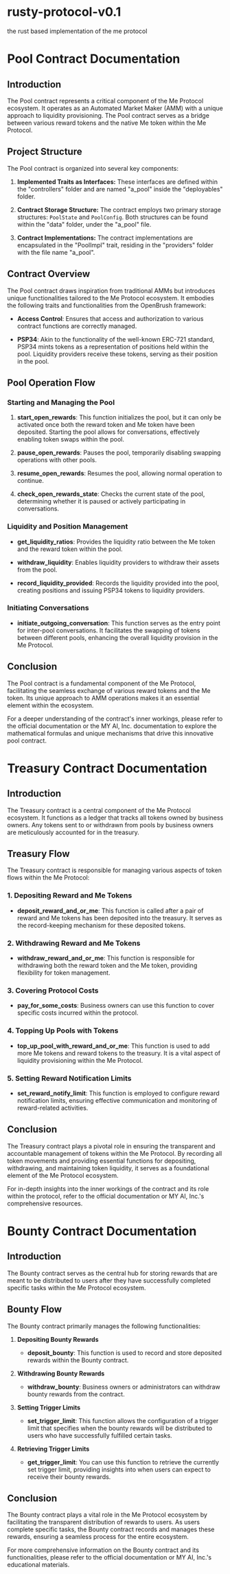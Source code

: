 # rusty-protocol-v0.1
the rust based implementation of the me protocol



 # Pool Contract Documentation

 ## Introduction

 The Pool contract represents a critical component of the Me Protocol ecosystem. It operates as an Automated Market Maker (AMM) with a unique approach to liquidity provisioning. The Pool contract serves as a bridge between various reward tokens and the native Me token within the Me Protocol.

 ## Project Structure

 The Pool contract is organized into several key components:

 1. **Implemented Traits as Interfaces:** These interfaces are defined within the "controllers" folder and are named "a_pool" inside the "deployables" folder.

 2. **Contract Storage Structure:** The contract employs two primary storage structures: `PoolState` and `PoolConfig`. Both structures can be found within the "data" folder, under the "a_pool" file.

 3. **Contract Implementations:** The contract implementations are encapsulated in the "PoolImpl" trait, residing in the "providers" folder with the file name "a_pool".

 ## Contract Overview

 The Pool contract draws inspiration from traditional AMMs but introduces unique functionalities tailored to the Me Protocol ecosystem. It embodies the following traits and functionalities from the OpenBrush framework:

 - **Access Control**: Ensures that access and authorization to various contract functions are correctly managed.

 - **PSP34**: Akin to the functionality of the well-known ERC-721 standard, PSP34 mints tokens as a representation of positions held within the pool. Liquidity providers receive these tokens, serving as their position in the pool.

 ## Pool Operation Flow

 ### Starting and Managing the Pool

 1. **start_open_rewards**: This function initializes the pool, but it can only be activated once both the reward token and Me token have been deposited. Starting the pool allows for conversations, effectively enabling token swaps within the pool.

 2. **pause_open_rewards**: Pauses the pool, temporarily disabling swapping operations with other pools.

 3. **resume_open_rewards**: Resumes the pool, allowing normal operation to continue.

 4. **check_open_rewards_state**: Checks the current state of the pool, determining whether it is paused or actively participating in conversations.

 ### Liquidity and Position Management

 - **get_liquidity_ratios**: Provides the liquidity ratio between the Me token and the reward token within the pool.

 - **withdraw_liquidity**: Enables liquidity providers to withdraw their assets from the pool.

 - **record_liquidity_provided**: Records the liquidity provided into the pool, creating positions and issuing PSP34 tokens to liquidity providers.

 ### Initiating Conversations

 - **initiate_outgoing_conversation**: This function serves as the entry point for inter-pool conversations. It facilitates the swapping of tokens between different pools, enhancing the overall liquidity provision in the Me Protocol.

 ## Conclusion

 The Pool contract is a fundamental component of the Me Protocol, facilitating the seamless exchange of various reward tokens and the Me token. Its unique approach to AMM operations makes it an essential element within the ecosystem.

 For a deeper understanding of the contract's inner workings, please refer to the official documentation or the MY AI, Inc. documentation to explore the mathematical formulas and unique mechanisms that drive this innovative pool contract.




 # Treasury Contract Documentation

 ## Introduction

 The Treasury contract is a central component of the Me Protocol ecosystem. It functions as a ledger that tracks all tokens owned by business owners. Any tokens sent to or withdrawn from pools by business owners are meticulously accounted for in the treasury.

 ## Treasury Flow

 The Treasury contract is responsible for managing various aspects of token flows within the Me Protocol:

 ### 1. Depositing Reward and Me Tokens

 - **deposit_reward_and_or_me**: This function is called after a pair of reward and Me tokens has been deposited into the treasury. It serves as the record-keeping mechanism for these deposited tokens.

 ### 2. Withdrawing Reward and Me Tokens

 - **withdraw_reward_and_or_me**: This function is responsible for withdrawing both the reward token and the Me token, providing flexibility for token management.

 ### 3. Covering Protocol Costs

 - **pay_for_some_costs**: Business owners can use this function to cover specific costs incurred within the protocol.

 ### 4. Topping Up Pools with Tokens

 - **top_up_pool_with_reward_and_or_me**: This function is used to add more Me tokens and reward tokens to the treasury. It is a vital aspect of liquidity provisioning within the Me Protocol.

 ### 5. Setting Reward Notification Limits

 - **set_reward_notify_limit**: This function is employed to configure reward notification limits, ensuring effective communication and monitoring of reward-related activities.

 ## Conclusion

 The Treasury contract plays a pivotal role in ensuring the transparent and accountable management of tokens within the Me Protocol. By recording all token movements and providing essential functions for depositing, withdrawing, and maintaining token liquidity, it serves as a foundational element of the Me Protocol ecosystem.

 For in-depth insights into the inner workings of the contract and its role within the protocol, refer to the official documentation or MY AI, Inc.'s comprehensive resources.


# Bounty Contract Documentation

## Introduction

The Bounty contract serves as the central hub for storing rewards that are meant to be distributed to users after they have successfully completed specific tasks within the Me Protocol ecosystem.

## Bounty Flow

The Bounty contract primarily manages the following functionalities:

1. **Depositing Bounty Rewards**
   - **deposit_bounty**: This function is used to record and store deposited rewards within the Bounty contract.

2. **Withdrawing Bounty Rewards**
   - **withdraw_bounty**: Business owners or administrators can withdraw bounty rewards from the contract.

3. **Setting Trigger Limits**
   - **set_trigger_limit**: This function allows the configuration of a trigger limit that specifies when the bounty rewards will be distributed to users who have successfully fulfilled certain tasks.

4. **Retrieving Trigger Limits**
   - **get_trigger_limit**: You can use this function to retrieve the currently set trigger limit, providing insights into when users can expect to receive their bounty rewards.

## Conclusion

The Bounty contract plays a vital role in the Me Protocol ecosystem by facilitating the transparent distribution of rewards to users. As users complete specific tasks, the Bounty contract records and manages these rewards, ensuring a seamless process for the entire ecosystem.

For more comprehensive information on the Bounty contract and its functionalities, please refer to the official documentation or MY AI, Inc.'s educational materials.
